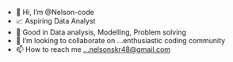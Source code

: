 - 👋 Hi, I’m @Nelson-code
- 📈 Aspiring Data Analyst
- 🌱 Good in Data analysis, Modelling, Problem solving
- 💞️ I’m looking to collaborate on ...enthusiastic coding community
- 📫 How to reach me ...nelsonskr48@gmail.com

<!---
Nelson-code/Nelson-code is a ✨ special ✨ repository because its `README.md` (this file) appears on your GitHub profile.
You can click the Preview link to take a look at your changes.
--->

